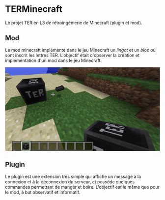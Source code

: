 # TERMinecraft
Le projet TER en L3 de rétroingénierie de Minecraft (plugin et mod).

## Mod 

Le mod minecraft implémente dans le jeu Minecraft un *lingot* et un *bloc* où sont inscrit les lettres TER. L'objectif était d'observer la création et implémentation d'un mod dans le jeu Minecraft. 

![plot](images/blocTER.png)


## Plugin

Le plugin est une extension très simple qui affiche un message à la connexion et à la déconnexion du serveur, et possède quelques commandes permettant de manger et boire. L'objectif est le même que pour le mod, à but observatif et informatif. 



